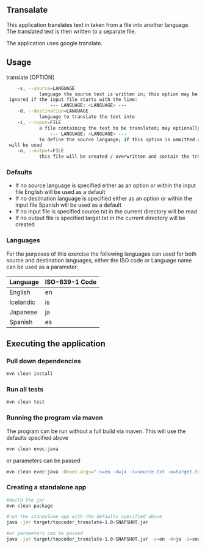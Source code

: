 ## Transalate
This application translates text in taken from a file into another language. The translated text
 is then written to a separate file.
 
The application uses google translate.

## Usage
translate [OPTION]

```bash
    -s, --source=LANGUAGE
            language the source text is written in; this option may be ommitted or will be
 ignored if the input file starts with the line:
                --- LANGUAGE: <LANGUAGE> ---
    -d, --destination=LANGUAGE
            language to translate the text into
    -i, --input=FILE
            a file containing the text to be translated; may optionally include the line:
                --- LANGUAGE: <LANGUAGE> ---
            to define the source language; if this option is ommitted a file called source.txt
 will be used
    -o, --output=FILE
            this file will be created / overwritten and contain the translated text; if this option is ommitted a file called target.txt will be used
```

### Defaults
* If no source language is specified either as an option or within the input file English will be used as a default
* If no destination language is specified either as an option or within the input file Spanish will be used as a default
* If no input file is specified source.txt in the current directory will be read
* If no output file is specified target.txt in the current directory will be created

### Languages
For the purposes of this exercise the following languages can used for both source and
 destination languages, either the ISO code or Language name can be used as a parameter:

|Language|ISO-639-1 Code|
|---|---|
|English|en|
|Icelandic|is|
|Japanese|ja|
|Spanish|es|


## Executing the application
### Pull down dependencies
```bash
mvn clean install
```

### Run all tests
```bash
mvn clean test
```


### Running the program via maven
The program can be run without a full build via maven. This will use the defaults specified above
```bash
mvn clean exec:java
```
or parameters can be passed
```bash
mvn clean exec:java -Dexec.args="-s=en -d=ja -i=source.txt -o=target.txt"
```


### Creating a standalone app
```bash
#build the jar
mvn clean package

#run the standalone app with the defaults specified above
java -jar target/topcoder_translate-1.0-SNAPSHOT.jar 

#or parameters can be passed
java -jar target/topcoder_translate-1.0-SNAPSHOT.jar -s=en -d=ja -i=source.txt -o=target.txt
```